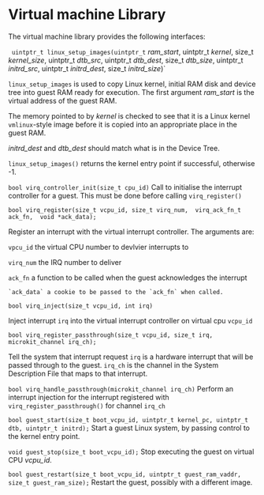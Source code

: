 # Virtual machine Library
The virtual machine library provides the following interfaces:

` uintptr_t linux_setup_images(uintptr_t` *ram\_start*,
                             uintptr_t *kernel*,
                             size_t *kernel\_size*,
                             uintptr_t *dtb\_src*,
                             uintptr_t *dtb\_dest*,
                             size_t *dtb\_size*,
                             uintptr_t *initrd\_src*,
                             uintptr_t *initrd\_dest*,
                             size_t *initrd\_size*)`
							 


`linux_setup_images` is used to copy Linux kernel, initial RAM disk
and device tree into guest RAM ready for execution.  The first
argument *ram\_start* is the virtual address of the guest RAM.

The memory pointed to by *kernel* is checked to see that it is a Linux
kernel `vmlinux`-style
image before it is copied into an appropriate place in the guest RAM.


*initrd\_dest* and *dtb\_dest* should match what is in the Device
Tree.

`linux_setup_images()` returns the kernel entry point if successful,
otherwise -1.


`bool virq_controller_init(size_t cpu_id)`
Call to initialise the interrupt controller for a guest. This must be
done before calling `virq_register()`

`bool virq_register(size_t vcpu_id, size_t virq_num, 
	virq_ack_fn_t ack_fn, 
	void *ack_data);`

Register an interrupt with the virtual interrupt controller.
The arguments are:

  `vpcu_id` the virtual CPU number to devlvier interrupts to

  `virq_num` the IRQ number to deliver
  
  `ack_fn` a function to be called when the guest acknowledges the
  interrupt
  
	`ack_data` a cookie to be passed to the `ack_fn` when called.


`bool virq_inject(size_t vcpu_id, int irq)`

Inject interrupt `irq` into the virtual interrupt controller on virtual
cpu `vcpu_id`

`bool virq_register_passthrough(size_t vcpu_id, size_t irq,
microkit_channel irq_ch);`

Tell the system that interrupt request `irq` is a hardware interrupt
that will be passed through to the guest.  `irq_ch` is the channel in
the System Description File that maps to that interrupt.

`bool virq_handle_passthrough(microkit_channel irq_ch)`
Perform an interrupt injection for the interrupt registered with 
`virq_register_passthrough()` for channel `irq_ch`

`bool guest_start(size_t boot_vcpu_id, uintptr_t kernel_pc, uintptr_t
dtb, uintptr_t initrd);`
Start a guest Linux system, by passing control to the kernel entry
point.

`void guest_stop(size_t boot_vcpu_id);`
Stop executing the guest on virtual CPU *vcpu_id*.

`bool guest_restart(size_t boot_vcpu_id, uintptr_t guest_ram_vaddr,
size_t guest_ram_size);`
Restart the guest, possibly with a different image.
